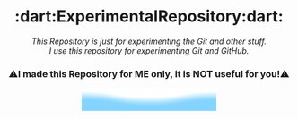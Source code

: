 <div align = "center">
  <h1>:dart:ExperimentalRepository:dart:</h1>
  <i>This Repository is just for experimenting the Git and other stuff.<br/>I use this repository for experimenting Git and GitHub.</i>

  ### :warning:I made this Repository for ME only, it is NOT useful for you!:warning:

  ![Bottom_Down_SVG](https://github.com/SAD0XER/SAD0XER/blob/main/Bottom_Down_Wave.svg)
  
</div>

